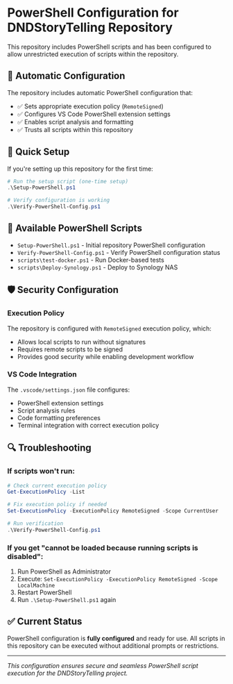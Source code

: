 # PowerShell Configuration for DNDStoryTelling Repository

This repository includes PowerShell scripts and has been configured to allow unrestricted execution of scripts within the repository.

## 🔧 Automatic Configuration

The repository includes automatic PowerShell configuration that:

- ✅ Sets appropriate execution policy (`RemoteSigned`)
- ✅ Configures VS Code PowerShell extension settings
- ✅ Enables script analysis and formatting
- ✅ Trusts all scripts within this repository

## 🚀 Quick Setup

If you're setting up this repository for the first time:

```powershell
# Run the setup script (one-time setup)
.\Setup-PowerShell.ps1

# Verify configuration is working
.\Verify-PowerShell-Config.ps1
```

## 📜 Available PowerShell Scripts

- `Setup-PowerShell.ps1` - Initial repository PowerShell configuration
- `Verify-PowerShell-Config.ps1` - Verify PowerShell configuration status
- `scripts\test-docker.ps1` - Run Docker-based tests
- `scripts\Deploy-Synology.ps1` - Deploy to Synology NAS

## 🛡️ Security Configuration

### Execution Policy
The repository is configured with `RemoteSigned` execution policy, which:
- Allows local scripts to run without signatures
- Requires remote scripts to be signed
- Provides good security while enabling development workflow

### VS Code Integration
The `.vscode/settings.json` file configures:
- PowerShell extension settings
- Script analysis rules
- Code formatting preferences
- Terminal integration with correct execution policy

## 🔍 Troubleshooting

### If scripts won't run:
```powershell
# Check current execution policy
Get-ExecutionPolicy -List

# Fix execution policy if needed
Set-ExecutionPolicy -ExecutionPolicy RemoteSigned -Scope CurrentUser

# Run verification
.\Verify-PowerShell-Config.ps1
```

### If you get "cannot be loaded because running scripts is disabled":
1. Run PowerShell as Administrator
2. Execute: `Set-ExecutionPolicy -ExecutionPolicy RemoteSigned -Scope LocalMachine`
3. Restart PowerShell
4. Run `.\Setup-PowerShell.ps1` again

## ✅ Current Status

PowerShell configuration is **fully configured** and ready for use. All scripts in this repository can be executed without additional prompts or restrictions.

---

*This configuration ensures secure and seamless PowerShell script execution for the DNDStoryTelling project.*